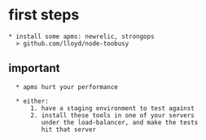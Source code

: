   # first steps

    * install some apms: newrelic, strongops
      > github.com/lloyd/node-toobusy

  ## important
      * apms hurt your performance

      * either:
          1. have a staging environment to test against
          2. install these tools in one of your servers
             under the load-balancer, and make the tests
             hit that server


